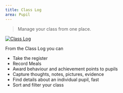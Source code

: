 ```yaml
---
title: Class Log
area: Pupil
---
```


> Manage your class from one place.

[![Class Log](https://img.youtube.com/vi/BpJxomJgdwE/0.jpg)](https://www.youtube.com/watch?v=BpJxomJgdwE)

From the Class Log you can

- Take the register
- Record Meals
- Award behaviour and achievement points to pupils
- Capture thoughts, notes,    pictures, evidence
- Find details about an individual pupil,    fast
- Sort and filter your class